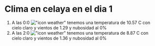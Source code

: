 # Clima en celaya en el dia 1

1. A las 0:0 !["icon weather"](http://openweathermap.org/img/w/01n.png) tenemos una temperatura de 10.57 C con cielo claro y  vientos de 1.29 y nubosidad al 0%
1. A las 2:0 !["icon weather"](http://openweathermap.org/img/w/01n.png) tenemos una temperatura de 8.87 C con cielo claro y  vientos de 1.36 y nubosidad al 0%
